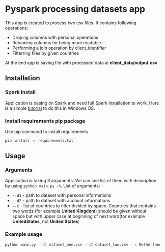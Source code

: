 # Pyspark processing datasets app
This app is created to process two csv files. It contains following operations:
* Droping columns with personal operations
* Renaming columns for being more readable
* Performing a join operation by client_identifier
* Filterring files by given countries

At the end app is saving file with processed data at **client_data/output.csv**

## Installation
### Spark install
Application is basing on Spark and need full Spark installation to work. Here is a simple [tutorial](https://phoenixnap.com/kb/install-spark-on-windows-10) to do this in Windows OS.

### Install requirements pip package
Use pip command to install requirements
```bash
pip install -r requirements.txt
```

## Usage
### Arguments
Application is taking 3 arguments. We can see list of them with description by using `python main.py -h`. List of arguments:
* `--d1` - path to dataset with personal informations
* `--d2` - path to dataset with account informations
* `--c` - list of countries to filter divided by space. Countries that contains two words (for example **United Kingdom**) should be given without space but with upper case at beginning of next word(for example **UnitedStates**, not **United States**)

### Example usage
```bash
python main.py --d1 dataset_one.csv --d2 dataset_two.csv --c Netherlands UnitedKingdom
```